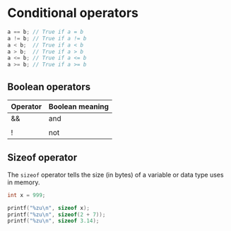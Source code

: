 # Conditional operators

```c
a == b; // True if a = b
a != b; // True if a != b
a < b;  // True if a < b
a > b;  // True if a > b
a <= b; // True if a <= b
a >= b; // True if a >= b
```

## Boolean operators

| Operator | Boolean meaning |
| -------- | --------------- |
|    &&    |      and        |
|    ||    |      or         |
|    !     |      not        |

## Sizeof operator

The `sizeof` operator tells the size (in bytes) of a variable or data type uses
in memory.
```c
int x = 999;

printf("%zu\n", sizeof x);
printf("%zu\n", sizeof(2 + 7));
printf("%zu\n", sizeof 3.14);
```
